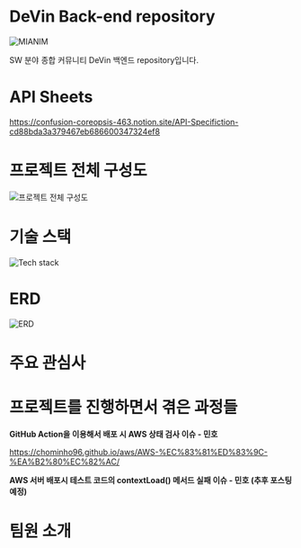 # DeVin Back-end repository

![MIANIM](https://user-images.githubusercontent.com/66549638/190969664-54b0274d-5383-497d-be6e-87560e2ab3cc.svg)


SW 분야 종합 커뮤니티 DeVin 백엔드 repository입니다.


# API Sheets
https://confusion-coreopsis-463.notion.site/API-Specifiction-cd88bda3a379467eb686600347324ef8

# 프로젝트 전체 구성도
![프로젝트 전체 구성도](https://user-images.githubusercontent.com/66549638/191050960-563b9fb3-a4d4-4ebe-a569-e607b4fc2cbe.png)

# 기술 스택
![Tech stack](https://user-images.githubusercontent.com/66549638/191045484-932b79b0-14e8-4e39-8785-27329066072f.png)

# ERD
![ERD](https://user-images.githubusercontent.com/66549638/191045993-f7aa3973-5afc-494a-904b-644205b6c83e.png)

# 주요 관심사

# 프로젝트를 진행하면서 겪은 과정들

<b>GitHub Action을 이용해서 배포 시 AWS 상태 검사 이슈 - 민호</b>

https://chominho96.github.io/aws/AWS-%EC%83%81%ED%83%9C-%EA%B2%80%EC%82%AC/

<b>AWS 서버 배포시 테스트 코드의 contextLoad() 메서드 실패 이슈 - 민호 (추후 포스팅 예정)</b>


# 팀원 소개